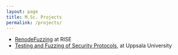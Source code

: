 ```yaml
---
layout: page
title: M.Sc. Projects
permalink: /projects/
---
```


- [RenodeFuzzing](files/renode-msc-project.pdf) at RISE
- [Testing and Fuzzing of Security Protocols][TestingFuzzing], at Uppsala University

[TestingFuzzing]: http://user.it.uu.se/~bengt/Exjobb/edhoc-testing.pdf
